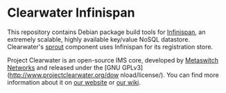 # Clearwater Infinispan

This repository contains Debian package build tools for [Infinispan](http://www.jboss.org/infinispan), an extremely scalable, highly available key/value NoSQL datastore.  Clearwater's [sprout](https://github.com/Metaswitch/sprout) component uses Infinispan for its registration store.

Project Clearwater is an open-source IMS core, developed by [Metaswitch Networks](http://www.metaswitch.com) and released under the [GNU GPLv3](http://www.projectclearwater.org/dow
nload/license/). You can find more information about it on [our website](http://www.projectclearwater.org/) or [our wiki](http://clearwater.readthedocs.org/en/latest/).
